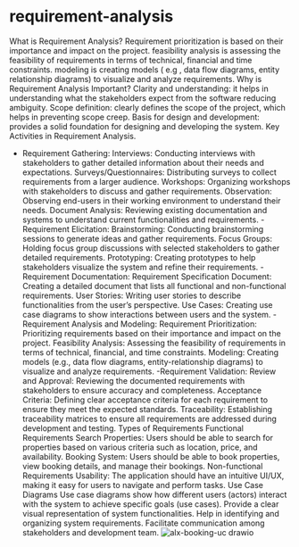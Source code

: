 # requirement-analysis
What is Requirement Analysis?
Requirement prioritization is based on their importance and impact on the project.
feasibility analysis is assessing the feasibility of requirements in terms of technical, financial and time constraints.
modeling is creating models ( e.g , data flow diagrams, entity relationship diagrams) to visualize and analyze requirements.
Why is Requirement Analysis Important?
Clarity and understanding: it helps in understanding what the stakeholders expect from the software reducing ambiguity.
Scope definition: clearly defines the scope of the project, which helps in preventing scope creep.
Basis for design and development: provides a solid foundation for designing and developing the system.
Key Activities in Requirement Analysis.
- Requirement Gathering: Interviews: Conducting interviews with stakeholders to gather detailed information about their needs and expectations.
Surveys/Questionnaires: Distributing surveys to collect requirements from a larger audience.
Workshops: Organizing workshops with stakeholders to discuss and gather requirements.
Observation: Observing end-users in their working environment to understand their needs.
Document Analysis: Reviewing existing documentation and systems to understand current functionalities and requirements.
-Requirement Elicitation: Brainstorming: Conducting brainstorming sessions to generate ideas and gather requirements.
Focus Groups: Holding focus group discussions with selected stakeholders to gather detailed requirements.
Prototyping: Creating prototypes to help stakeholders visualize the system and refine their requirements.
-Requirement Documentation: Requirement Specification Document: Creating a detailed document that lists all functional and non-functional requirements.
User Stories: Writing user stories to describe functionalities from the user’s perspective.
Use Cases: Creating use case diagrams to show interactions between users and the system.
-Requirement Analysis and Modeling: Requirement Prioritization: Prioritizing requirements based on their importance and impact on the project.
Feasibility Analysis: Assessing the feasibility of requirements in terms of technical, financial, and time constraints.
Modeling: Creating models (e.g., data flow diagrams, entity-relationship diagrams) to visualize and analyze requirements.
-Requirement Validation: Review and Approval: Reviewing the documented requirements with stakeholders to ensure accuracy and completeness.
Acceptance Criteria: Defining clear acceptance criteria for each requirement to ensure they meet the expected standards.
Traceability: Establishing traceability matrices to ensure all requirements are addressed during development and testing.
Types of Requirements
Functional Requirements
Search Properties: Users should be able to search for properties based on various criteria such as location, price, and availability.
Booking System: Users should be able to book properties, view booking details, and manage their bookings.
Non-functional Requirements
Usability: The application should have an intuitive UI/UX, making it easy for users to navigate and perform tasks.
Use Case Diagrams
Use case diagrams show how different users (actors) interact with the system to achieve specific goals (use cases).
Provide a clear visual representation of system functionalities.
Help in identifying and organizing system requirements.
Facilitate communication among stakeholders and development team.
![alx-booking-uc drawio](https://github.com/user-attachments/assets/76e3dfea-c9d3-4623-a50b-dfb2b2393d61)


